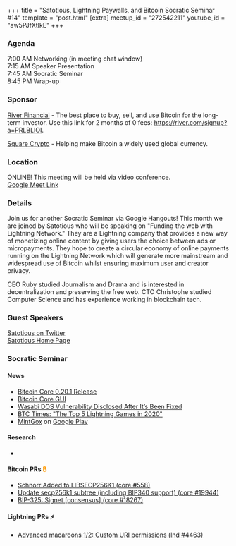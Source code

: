 +++
title = "Satotious, Lightning Paywalls, and Bitcoin Socratic Seminar #14"
template = "post.html"
[extra]
meetup_id = "272542211"
youtube_id = "aw5PJfXtIkE"
+++

### Agenda  

7:00 AM Networking (in meeting chat window)  
7:15 AM Speaker Presentation  
7:45 AM Socratic Seminar  
8:45 PM Wrap-up  

### Sponsor  

[River Financial](https://river.com/) - The best place to buy, sell, and use Bitcoin for the 
long-term investor. Use this link for 2 months of 0 fees: <https://river.com/signup?a=PRLBLIOI>.

[Square Crypto](https://twitter.com/sqcrypto) - Helping make Bitcoin a widely used global currency.

 ### Location  

ONLINE! This meeting will be held via video conference.  
[Google Meet Link](https://meet.google.com/hcb-szjx-uuo)    

### Details  

Join us for another Socratic Seminar via Google Hangouts! This month we are joined by Satotious who 
will be speaking on "Funding the web with Lightning Network." They are a Lightning company that 
provides a new way of monetizing online content by giving users the choice between ads or 
micropayments. They hope to create a circular economy of online payments running on the Lightning 
Network which will generate more mainstream and widespread use of Bitcoin whilst ensuring maximum 
user and creator privacy.

CEO Ruby studied Journalism and Drama and is interested in decentralization and preserving the free 
web. CTO Christophe studied Computer Science and has experience working in blockchain tech.

### Guest Speakers

[Satotious on Twitter](https://twitter.com/satotious)  
[Satotious Home Page](https://satotious.com/)  

### Socratic Seminar  

#### News  

  - [Bitcoin Core 0.20.1 Release](https://bitcoincore.org/en/2020/08/01/release-0.20.1/)
  - [Bitcoin Core GUI](https://diyhpl.us/wiki/transcripts/bitcoin-design/2020-08-20-bitcoin-core-gui/)
  - [Wasabi DOS Vulnerability Disclosed After It’s Been Fixed](https://www.btctimes.com/news/wasabi-wallet-discloses-dos-vulnerability)
  - [BTC Times: "The Top 5 Lightning Games in 2020"](https://www.btctimes.com/news/the-top-5-lightning-games-in-2020)
  - [MintGox](https://mintgox.com) on [Google Play](https://play.google.com/store/apps/details?id=com.thndrgames.bitcoinbounce&hl=en)

#### Research  

  - 

#### Bitcoin PRs <font color="#FF9900">₿</font>  

  - [Schnorr Added to LIBSECP256K1 (core #558)](https://github.com/bitcoin-core/secp256k1/pull/558)
  - [Update secp256k1 subtree (including BIP340 support) (core #19944)](https://github.com/bitcoin/bitcoin/pull/19944)
  - [BIP-325: Signet \[consensus\] (core #18267)](https://github.com/bitcoin/bitcoin/pull/18267)

#### Lightning PRs ⚡ 

  - [Advanced macaroons 1/2: Custom URI permissions (lnd #4463)](https://github.com/lightningnetwork/lnd/issues/4463)